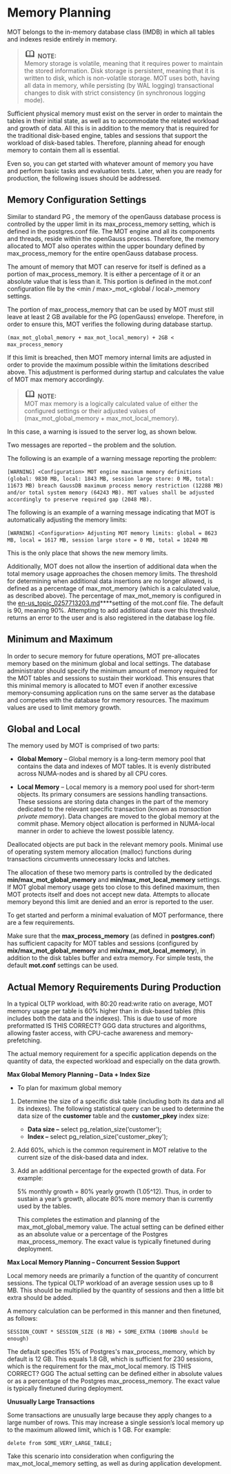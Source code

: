 # Memory Planning<a name="EN-US_TOPIC_0257867351"></a>

MOT belongs to the in-memory database class \(IMDB\) in which all tables and indexes reside entirely in memory.

>![](public_sys-resources/icon-note.gif) **NOTE:**   
>Memory storage is volatile, meaning that it requires power to maintain the stored information. Disk storage is persistent, meaning that it is written to disk, which is non-volatile storage. MOT uses both, having all data in memory, while persisting \(by WAL logging\) transactional changes to disk with strict consistency \(in synchronous logging mode\).  

Sufficient physical memory must exist on the server in order to maintain the tables in their initial state, as well as to accommodate the related workload and growth of data. All this is in addition to the memory that is required for the traditional disk-based engine, tables and sessions that support the workload of disk-based tables. Therefore, planning ahead for enough memory to contain them all is essential.

Even so, you can get started with whatever amount of memory you have and perform basic tasks and evaluation tests. Later, when you are ready for production, the following issues should be addressed.

## Memory Configuration Settings<a name="en-us_topic_0257713337_section17478122364616"></a>

Similar to standard PG , the memory of the openGauss database process is controlled by the upper limit in its max\_process\_memory setting, which is defined in the postgres.conf file. The MOT engine and all its components and threads, reside within the openGauss process. Therefore, the memory allocated to MOT also operates within the upper boundary defined by max\_process\_memory for the entire openGauss database process.

The amount of memory that MOT can reserve for itself is defined as a portion of max\_process\_memory. It is either a percentage of it or an absolute value that is less than it. This portion is defined in the mot.conf configuration file by the <min / max\>\_mot\_<global / local\>\_memory settings.

The portion of max\_process\_memory that can be used by MOT must still leave at least 2 GB available for the PG \(openGauss\) envelope. Therefore, in order to ensure this, MOT verifies the following during database startup.

```
(max_mot_global_memory + max_mot_local_memory) + 2GB < max_process_memory
```

If this limit is breached, then MOT memory internal limits are adjusted  in order to provide the maximum possible within the limitations described above. This adjustment is performed during startup and calculates the value of MOT max memory accordingly.

>![](public_sys-resources/icon-note.gif) **NOTE:**   
>MOT max memory is a logically calculated value of either the configured settings or their adjusted values of \(max\_mot\_global\_memory + max\_mot\_local\_memory\).  

In this case, a warning is issued to the server log, as shown below.

Two messages are reported – the problem and the solution.

The following is an example of a warning message reporting the problem:

```
[WARNING] <Configuration> MOT engine maximum memory definitions (global: 9830 MB, local: 1843 MB, session large store: 0 MB, total: 11673 MB) breach GaussDB maximum process memory restriction (12288 MB) and/or total system memory (64243 MB). MOT values shall be adjusted accordingly to preserve required gap (2048 MB). 
```

The following is an example of a warning message indicating that MOT is automatically adjusting the memory limits:

```
[WARNING] <Configuration> Adjusting MOT memory limits: global = 8623 MB, local = 1617 MB, session large store = 0 MB, total = 10240 MB 
```

This is the only place that shows the new memory limits.

Additionally, MOT does not allow the insertion of additional data when the total memory usage approaches the chosen memory limits. The threshold for determining when additional data insertions are no longer allowed, is defined as a percentage of max\_mot\_memory \(which is a calculated value, as described above\). The percentage of max\_mot\_memory is configured in the  [en-us\_topic\_0257713203.md](en-us_topic_0257713203.md)****setting of the mot.conf file. The default is 90, meaning 90%. Attempting to add additional data over this threshold returns an error to the user and is also registered in the database log file.

## Minimum and Maximum<a name="en-us_topic_0257713337_section789771412534"></a>

In order to secure memory for future operations, MOT pre-allocates memory based on the minimum global and local settings. The database administrator should specify the minimum amount of memory required for the MOT tables and sessions to sustain their workload. This ensures that this minimal memory is allocated to MOT even if another excessive memory‑consuming application runs on the same server as the database and competes with the database for memory resources. The maximum values are used to limit memory growth.

## Global and Local<a name="en-us_topic_0257713337_section31231454125312"></a>

The memory used by MOT is comprised of two parts:

-   **Global Memory**  – Global memory is a long-term memory pool that contains the data and indexes of MOT tables. It is evenly distributed across NUMA-nodes and is shared by all CPU cores.

-   **Local Memory**  – Local memory is a memory pool used for short-term objects. Its primary consumers are sessions handling transactions. These sessions are storing data changes in the part of the memory dedicated to the relevant specific transaction \(known as  _transaction private memory_\). Data changes are moved to the global memory at the commit phase. Memory object allocation is performed in NUMA-local manner in order to achieve the lowest possible latency.

Deallocated objects are put back in the relevant memory pools. Minimal use of operating system memory allocation \(malloc\) functions during transactions circumvents unnecessary locks and latches.

The allocation of these two memory parts is controlled by the dedicated  **min/max\_mot\_global\_memory**  and  **min/max\_mot\_local\_memory**  settings. If MOT global memory usage gets too close to this defined maximum, then MOT protects itself and does not accept new data. Attempts to allocate memory beyond this limit are denied and an error is reported to the user.

To get started and perform a minimal evaluation of MOT performance, there are a few requirements.

Make sure that the  **max\_process\_memory**  \(as defined in  **postgres.conf**\) has sufficient capacity for MOT tables and sessions \(configured by  **mix/max\_mot\_global\_memory**  and  **mix/max\_mot\_local\_memory**\), in addition to the disk tables buffer and extra memory. For simple tests, the default  **mot.conf**  settings can be used.

## Actual Memory Requirements During Production<a name="en-us_topic_0257713337_section593011215512"></a>

In a typical OLTP workload, with 80:20 read:write ratio on average, MOT memory usage per table is 60% higher than in disk-based tables \(this includes both the data and the indexes\). This is due to use of more preformatted IS THIS CORRECT? GGG data structures and algorithms, allowing faster access, with CPU-cache awareness and memory-prefetching.

The actual memory requirement for a specific application depends on the quantity of data, the expected workload and especially on the data growth.

**Max Global Memory Planning – Data + Index Size**

-   To plan for maximum global memory

1.  Determine the size of a specific disk table \(including both its data and all its indexes\). The following statistical query can be used to determine the data size of the  **customer**  table and the  **customer\_pkey**  index size:
    -   **Data size –**  select pg\_relation\_size\(‘customer'\);
    -   **Index –**  select pg\_relation\_size\('customer\_pkey'\);

2.  Add 60%, which is the common requirement in MOT relative to the current size of the disk-based data and index.
3.  Add an additional percentage for the expected growth of data. For example:

    5% monthly growth = 80% yearly growth \(1.05^12\). Thus, in order to sustain a year’s growth, allocate 80% more memory than is currently used by the tables.

    This completes the estimation and planning of the max\_mot\_global\_memory value. The actual setting can be defined either as an absolute value or a percentage of the Postgres max\_process\_memory. The exact value is typically finetuned during deployment.


**Max Local Memory Planning – Concurrent Session Support**

Local memory needs are primarily a function of the quantity of concurrent sessions. The typical OLTP workload of an average session uses up to 8 MB. This should be multiplied by the quantity of sessions and then a little bit extra should be added.

A memory calculation can be performed in this manner and then finetuned, as follows:

```
SESSION_COUNT * SESSION_SIZE (8 MB) + SOME_EXTRA (100MB should be enough)
```

The default specifies 15% of Postgres's max\_process\_memory, which by default is 12 GB. This equals 1.8 GB, which is sufficient for 230 sessions, which is the requirement for the max\_mot\_local memory. IS THIS CORRECT? GGG The actual setting can be defined either in absolute values or as a percentage of the Postgres max\_process\_memory. The exact value is typically finetuned during deployment.

**Unusually Large Transactions**

Some transactions are unusually large because they apply changes to a large number of rows. This may increase a single session’s local memory up to the maximum allowed limit, which is 1 GB. For example:

```
delete from SOME_VERY_LARGE_TABLE;
```

Take this scenario into consideration when configuring the max\_mot\_local\_memory setting, as well as during application development.


